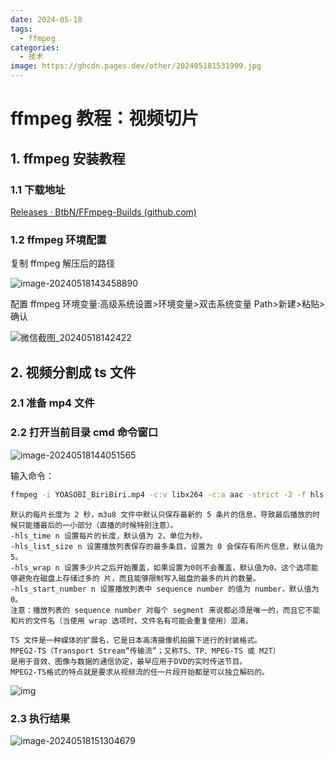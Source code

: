 ```yaml
---
date: 2024-05-18
tags:
  - ffmpeg
categories:
  - 技术
image: https://ghcdn.pages.dev/other/202405181531999.jpg
---
```


# ffmpeg 教程：视频切片

## 1. ffmpeg 安装教程

### 1.1 下载地址

[Releases · BtbN/FFmpeg-Builds (github.com)](https://github.com/BtbN/FFmpeg-Builds/releases)

### 1.2 ffmpeg 环境配置

复制 ffmpeg 解压后的路径

![image-20240518143458890](https://ghcdn.pages.dev/other/202405181435295.png)

配置 ffmpeg 环境变量:高级系统设置>环境变量>双击系统变量 Path>新建>粘贴>确认

![微信截图_20240518142422](https://ghcdn.pages.dev/other/202405181435798.png)

## 2. 视频分割成 ts 文件

### 2.1 准备 mp4 文件

### 2.2 打开当前目录 cmd 命令窗口

![image-20240518144051565](https://ghcdn.pages.dev/other/202405181440981.png)

输入命令：

```bash
ffmpeg -i YOASOBI_BiriBiri.mp4 -c:v libx264 -c:a aac -strict -2 -f hls -hls_list_size 0 -hls_time 20 YOASOBI_BiriBiri.m3u8
```

```
默认的每片长度为 2 秒，m3u8 文件中默认只保存最新的 5 条片的信息，导致最后播放的时候只能播最后的一小部分（直播的时候特别注意）。
-hls_time n 设置每片的长度，默认值为 2，单位为秒。
-hls_list_size n 设置播放列表保存的最多条目，设置为 0 会保存有所片信息，默认值为5。
-hls_wrap n 设置多少片之后开始覆盖，如果设置为0则不会覆盖，默认值为0。这个选项能够避免在磁盘上存储过多的 片，而且能够限制写入磁盘的最多的片的数量。
-hls_start_number n 设置播放列表中 sequence number 的值为 number，默认值为 0。
注意：播放列表的 sequence number 对每个 segment 来说都必须是唯一的，而且它不能和片的文件名（当使用 wrap 选项时，文件名有可能会重复使用）混淆。
```

```
TS 文件是一种媒体的扩展名，它是日本高清摄像机拍摄下进行的封装格式。
MPEG2-TS（Transport Stream“传输流”；又称TS、TP、MPEG-TS 或 M2T）
是用于音效、图像与数据的通信协定，最早应用于DVD的实时传送节目。
MPEG2-TS格式的特点就是要求从视频流的任一片段开始都是可以独立解码的。
```

![img](https://ghcdn.pages.dev/other/202405181511544.image)

### 2.3 执行结果

![image-20240518151304679](https://ghcdn.pages.dev/other/202405181513636.png)
